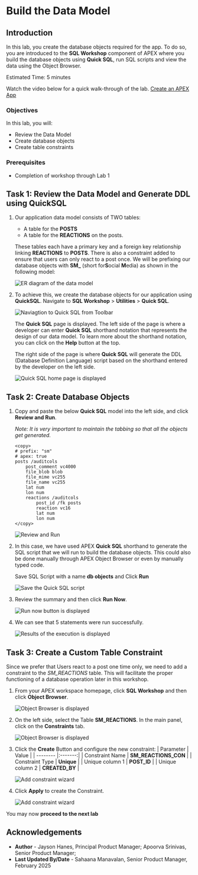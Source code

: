 # Build the Data Model

## Introduction

In this lab, you create the database objects required for the app. To do so, you are introduced to the **SQL Workshop** component of APEX where you build the database objects using **Quick SQL**, run SQL scripts and view the data using the Object Browser.

Estimated Time: 5 minutes

Watch the video below for a quick walk-through of the lab.
[Create an APEX App](videohub:1_i2wy8qzr)

### Objectives

In this lab, you will:

- Review the Data Model
- Create database objects
- Create table constraints

### Prerequisites

- Completion of workshop through Lab 1

## Task 1: Review the Data Model and Generate DDL using QuickSQL

1. Our application data model consists of TWO tables:
    - A table for the **POSTS**
    - A table for the **REACTIONS** on the posts.

    These tables each have a primary key and a foreign key relationship linking **REACTIONS** to **POSTS**.
    There is also a constraint added to ensure that users can only react to a post once. We will be prefixing our database objects with **SM\_** (short for**S**ocial **M**edia) as shown in the following model:

    ![ER diagram of the data model](images/data-model.png "")

2. To achieve this, we create the database objects for our application using **QuickSQL**. Navigate to **SQL Workshop** > **Utilities** > **Quick SQL**.

    ![Naviagtion to Quick SQL from Toolbar](images/navigate-quick-sql.png "")

    The **Quick SQL** page is displayed.
The left side of the page is where a developer can enter **Quick SQL** shorthand notation that represents the design of our data model. To learn more about the shorthand notation, you can click on the **Help** button at the top.

    The right side of the page is where **Quick SQL** will generate the DDL
(Database Definition Language) script based on the shorthand entered by
the developer on the left side.

   ![Quick SQL home page is displayed](images/quick-sql.png "")

## Task 2: Create Database Objects

1. Copy and paste the below **Quick SQL** model into the left side, and click **Review and Run**.

    *Note: It is very important to maintain the tabbing so that all the objects get generated.*

    ```
    <copy>
    # prefix: "sm"
    # apex: true
    posts /auditcols
        post_comment vc4000
        file_blob blob
        file_mime vc255
        file_name vc255
        lat num
        lon num
        reactions /auditcols
            post_id /fk posts
            reaction vc16
            lat num
            lon num
    </copy>
    ```

    ![Review and Run](images/review-run.png "")

2. In this case, we have used APEX **Quick SQL** shorthand to generate the SQL script that we will run to build the database objects. This could also be done manually through APEX Object Browser or even by manually typed code.

    Save SQL Script with a name **db objects** and Click **Run**

    ![Save the Quick SQL script](images/save-quick-sql.png "")

3. Review the summary and then click **Run Now**.

    ![Run now button is displayed](images/run-now.png)

4. We can see that 5 statements were run successfully.

    ![Results of the execution is displayed](images/sql-processed.png)

## Task 3: Create a Custom Table Constraint

Since we prefer that Users react to a post one time only, we need to add a constraint to the *SM_REACTIONS* table. This will facilitate the proper functioning of a database operation later in this workshop.

1. From your APEX workspace homepage, click **SQL Workshop** and then click **Object Browser**.

    ![Object Browser is displayed](images/nav-sql.png)

2. On the left side, select the Table **SM_REACTIONS**. In the main panel, click on the **Constraints** tab.

    ![Object Browser is displayed](images/nav-object-browser.png)

3. Click the **Create** Button and configure the new constraint:
    | Parameter | Value |
    | -------- |:-------:|
    | Constraint Name | **SM\_REACTIONS\_CON** |
    | Constraint Type | **Unique** |
    | Unique column 1 | **POST_ID** |
    | Unique column 2 | **CREATED_BY** |

    ![Add constraint wizard](images/add-constraint1.png)

4. Click **Apply** to create the Constraint.

    ![Add constraint wizard](images/add-constraint.png)

You may now **proceed to the next lab**

## Acknowledgements

- **Author** - Jayson Hanes, Principal Product Manager; Apoorva Srinivas, Senior Product Manager;
- **Last Updated By/Date** - Sahaana Manavalan, Senior Product Manager, February 2025
